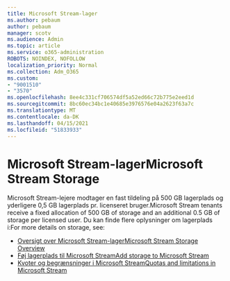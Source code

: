 ```yaml
---
title: Microsoft Stream-lager
ms.author: pebaum
author: pebaum
manager: scotv
ms.audience: Admin
ms.topic: article
ms.service: o365-administration
ROBOTS: NOINDEX, NOFOLLOW
localization_priority: Normal
ms.collection: Adm_O365
ms.custom:
- "9001510"
- "3570"
ms.openlocfilehash: 8ee4c331cf706574df5a52ed66c72b775e2eed1d
ms.sourcegitcommit: 8bc60ec34bc1e40685e3976576e04a2623f63a7c
ms.translationtype: MT
ms.contentlocale: da-DK
ms.lasthandoff: 04/15/2021
ms.locfileid: "51833933"
---
```

# <a name="microsoft-stream-storage"></a><span data-ttu-id="ce720-102">Microsoft Stream-lager</span><span class="sxs-lookup"><span data-stu-id="ce720-102">Microsoft Stream Storage</span></span>

<span data-ttu-id="ce720-103">Microsoft Stream-lejere modtager en fast tildeling på 500 GB lagerplads og yderligere 0,5 GB lagerplads pr. licenseret bruger.</span><span class="sxs-lookup"><span data-stu-id="ce720-103">Microsoft Stream tenants receive a fixed allocation of 500 GB of storage and an additional 0.5 GB of storage per licensed user.</span></span>
<span data-ttu-id="ce720-104">Du kan finde flere oplysninger om lagerplads i:</span><span class="sxs-lookup"><span data-stu-id="ce720-104">For more details on storage, see:</span></span>

- [<span data-ttu-id="ce720-105">Oversigt over Microsoft Stream-lager</span><span class="sxs-lookup"><span data-stu-id="ce720-105">Microsoft Stream Storage Overview</span></span>](https://docs.microsoft.com/stream/license-overview#storage)
- [<span data-ttu-id="ce720-106">Føj lagerplads til Microsoft Stream</span><span class="sxs-lookup"><span data-stu-id="ce720-106">Add storage to Microsoft Stream</span></span>](https://docs.microsoft.com/stream/storage-add-on)
- [<span data-ttu-id="ce720-107">Kvoter og begrænsninger i Microsoft Stream</span><span class="sxs-lookup"><span data-stu-id="ce720-107">Quotas and limitations in Microsoft Stream</span></span>](https://docs.microsoft.com/stream/quotas-and-limitations)
